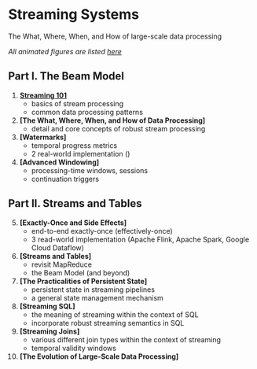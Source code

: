 # Streaming Systems

The What, Where, When, and How of large-scale data processing

*All animated figures are listed [here](http://streamingsystems.net/fig)*

## Part I. The Beam Model

1. **[Streaming 101](01.Streaming_101.md)**
   - basics of stream processing
   - common data processing patterns
2. **[The What, Where, When, and How of Data Processing]**
   - detail and core concepts of robust stream processing
3. **[Watermarks]**
   - temporal progress metrics
   - 2 real-world implementation ()
4. **[Advanced Windowing]**
   - processing-time windows, sessions
   - continuation triggers

## Part II. Streams and Tables

5. **[Exactly-Once and Side Effects]**
   - end-to-end exactly-once (effectively-once)
   - 3 read-world implementation (Apache Flink, Apache Spark, Google Cloud Dataflow)
6. **[Streams and Tables]**
   - revisit MapReduce
   - the Beam Model (and beyond)
7. **[The Practicalities of Persistent State]**
   - persistent state in streaming pipelines
   - a general state management mechanism
8. **[Streaming SQL]**
   - the meaning of streaming within the context of SQL
   - incorporate robust streaming semantics in SQL
9.  **[Streaming Joins]**
    - various different join types within the context of streaming
    - temporal validity windows
10. **[The Evolution of Large-Scale Data Processing]**
